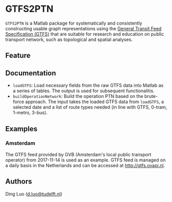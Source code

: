 # GTFS2PTN

``GTFS2PTN`` is a Matlab package for systematically and consistently constructing usable graph representations using the [General Transit Feed Specification (GTFS)](https://developers.google.com/transit/gtfs/) that are suitable for research and education on public transport network, such as topological and spatial analyses.

## Feature

## Documentation
* `loadGTFS`: Load necessary fields from the raw GTFS data into Matlab as a series of tables. The output is used for subsequent functionalitis.
* `buildOperationNetwork`: Build the operation PTN based on the brute-force approach. The input takes the loaded GTFS data from `loadGTFS`, a selected date and a list of route types needed (in line with GTFS, 0-tram, 1-metro, 3-bus).

## Examples
### Amsterdam
The GTFS feed provided by GVB (Amsterdam's local public transport operator) from 2017-11-14 is used as an example. GTFS feed is managed on a daily basis in the Netherlands and can be accessed at http://gtfs.ovapi.nl.



## Authors
Ding Luo (d.luo@tudelft.nl)
